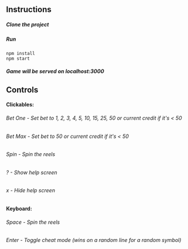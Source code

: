 ## Instructions
##### Clone the project
##### Run
```
npm install
npm start
```
##### Game will be served on localhost:3000

## Controls
#### Clickables:
######  Bet One - Set bet to 1, 2, 3, 4, 5, 10, 15, 25, 50 or current credit if it's < 50
######  Bet Max - Set bet to 50 or current credit if it's < 50
######  Spin - Spin the reels
######  ? - Show help screen
######  x - Hide help screen
#### Keyboard:
######  Space - Spin the reels
######  Enter - Toggle cheat mode (wins on a random line for a random symbol)
